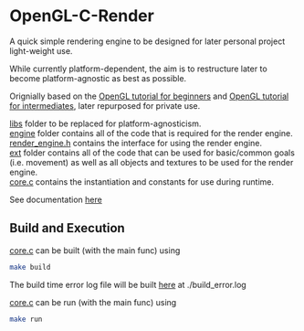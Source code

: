 # OpenGL-C-Render

A quick simple rendering engine to be designed for later personal project light-weight use.

While currently platform-dependent, the aim is to restructure later to become platform-agnostic as best as possible.

Orignially based on the [OpenGL tutorial for beginners](http://www.opengl-tutorial.org/beginners-tutorials) and [OpenGL tutorial for intermediates](http://www.opengl-tutorial.org/intermediate-tutorials/), later repurposed for private use.

[libs](./libs) folder to be replaced for platform-agnosticism. <br>
[engine](./source/engine/) folder contains all of the code that is required for the render engine. <br>
[render_engine.h](./source/engine/render_engine.h) contains the interface for using the render engine. <br>
[ext](./source/ext/) folder contains all of the code that can be used for basic/common goals (i.e. movement) as well as all objects and textures to be used for the render engine. <br>
[core.c](./source/core.c) contains the instantiation and constants for use during runtime. <br>

See documentation [here](.)

## Build and Execution

[core.c](./source/core.c) can be built (with the main func) using
```bash
make build
```
The build time error log file will be built [here](./build_error.log) at ./build_error.log


[core.c](./source/core.c) can be run (with the main func) using
``` bash
make run
```
